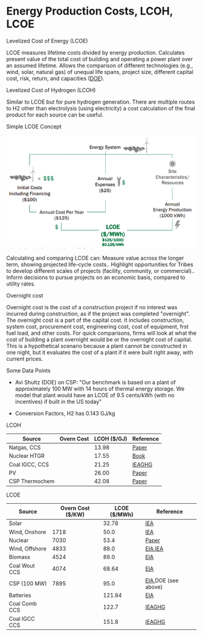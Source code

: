 # Energy Production Costs, LCOH, LCOE

Levelized Cost of Energy (LCOE)

LCOE measures lifetime costs divided by energy production. Calculates
present value of the total cost of building and operating a power
plant over an assumed lifetime. Allows the comparison of different
technologies (e.g., wind, solar, natural gas) of unequal life spans,
project size, different capital cost, risk, return, and capacities
([DOE](https://www.energy.gov/sites/prod/files/2015/08/f25/LCOE.pdf)).

Levelized Cost of Hydrogen (LCOH)

Similar to LCOE but for pure hydrogen generation. There are multiple
routes to H2 other than electrolysis (using electricity) a cost
calculation of the final product for each source can be useful.

Simple LCOE Concept

![](costs-lcoe-01.png)

Calculating and comparing LCOE can: Measure value across the longer
term, showing projected life-cycle costs.. Highlight opportunities for
Tribes to develop different scales of projects (facility, community,
or commercial).. Inform decisions to pursue projects on an economic
basis, compared to utility rates.

Overnight cost

Overnight cost is the cost of a construction project if no interest
was incurred during construction, as if the project was completed
"overnight". The overnight cost is a part of the capital cost. It
includes construction, system cost, procurement cost, engineering
cost, cost of equipment, frst fuel load, and other costs. For quick
comparisons, firms will look at what the cost of building a plant
overnight would be or the overnight cost of capital. This is a
hypothetical scenario because a plant cannot be constructed in one
night, but it evaluates the cost of a plant if it were built right
away, with current prices.

Some Data Points

* Avi Shultz (DOE) on CSP: "Our benchmark is based on a plant of
approximately 100 MW with 14 hours of thermal energy storage. We model
that plant would have an LCOE of 9.5 cents/kWh (with no incentives) if
built in the US today"

* Conversion Factors, H2 has 0.143 GJ/kg

LCOH

|Source         |Overn Cost          |LCOH ($/GJ)|Reference| 
|---------------|--------------------|------------|----------|
|Natgas, CCS    |                    | 13.98      | [Paper](https://www.linkedin.com/pulse/what-levelized-cost-clean-hydrogen-production-greg-perkins/)  |
|Nuclear HTGR   |                    | 17.55      | [Book](https://books.google.com.tr/books?id=BpZ7DwAAQBAJ)  |
|Coal IGCC, CCS |                    | 21.25      | [IEAGHG](https://ieaghg.org/docs/General_Docs/Reports/2014-03.pdf)  |
|PV             |                    | 26.00      | [Paper](https://www.cell.com/cell-reports-physical-science/pdfExtended/S2666-3864(20)30224-1)  |
|CSP Thermochem |                    | 42.08      | [Paper](https://www.mdpi.com/1996-1073/12/3/352/pdf-vor)  |

LCOE


|Source         |Overn Cost ($/KW)   |LCOE ($/MWh)|Reference| 
|---------------|--------------------|------------|----------|
|Solar          |                    | 32.78      |[IEA](https://www.iea.org/reports/projected-costs-of-generating-electricity-2020)
|Wind, Onshore  | 1718               | 50.0       |[IEA](https://www.iea.org/reports/projected-costs-of-generating-electricity-2020)
|Nuclear        | 7030               | 53.4       |[Paper](https://link.springer.com/content/pdf/10.1007/s11356-021-18129-3.pdf/)|
|Wind, Offshore | 4833               | 88.0       |[EIA](https://www.eia.gov/outlooks/aeo/assumptions/pdf/table_8.2.pdf),[IEA](https://www.iea.org/reports/projected-costs-of-generating-electricity-2020)
|Biomass        | 4524               | 89.0       |[EIA](https://www.eia.gov/outlooks/aeo/pdf/electricity_generation.pdf)|
|Coal Wout CCS  | 4074               | 68.64      |[EIA](https://www.eia.gov/outlooks/aeo/assumptions/pdf/table_8.2.pdf)|
|CSP (100 MW)   | 7895               | 95.0       |[EIA](https://www.eia.gov/outlooks/aeo/assumptions/pdf/table_8.2.pdf),DOE (see above)|
|Batteries      |                    | 121.84     |[EIA](https://www.eia.gov/outlooks/aeo/pdf/electricity_generation.pdf)|
|Coal Comb CCS  |                    | 122.7      |[IEAGHG](https://ieaghg.org/docs/General_Docs/Reports/2014-03.pdf)|
|Coal IGCC CCS  |                    | 151.8      |[IEAGHG](https://ieaghg.org/docs/General_Docs/Reports/2014-03.pdf)|

